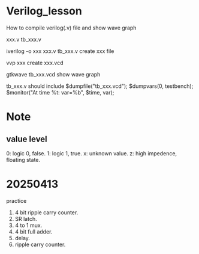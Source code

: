 # Verilog_lesson

How to compile verilog(.v) file and show wave graph

xxx.v
tb_xxx.v

iverilog -o xxx xxx.v tb_xxx.v
	create xxx file

vvp xxx
	create xxx.vcd

gtkwave tb_xxx.vcd
	show wave graph

tb_xxx.v should include
    $dumpfile("tb_xxx.vcd");
    $dumpvars(0, testbench);
    $monitor("At time %t: var=%b", $time, var);

# Note
## value level
0: logic 0, false.
1: logic 1, true.
x: unknown value.
z: high impedence, floating state.

# 20250413
practice
1. 4 bit ripple carry counter.
2. SR latch.
3. 4 to 1 mux.
4. 4 bit full adder.
5. delay.
6. ripple carry counter.
